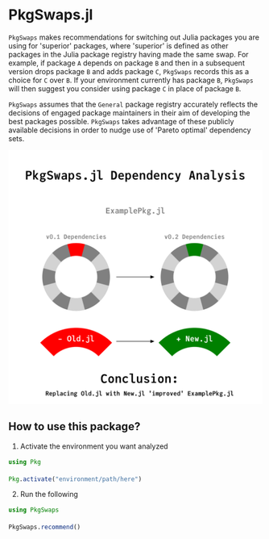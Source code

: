 # PkgSwaps.jl

``PkgSwaps`` makes recommendations for switching out Julia packages you are using for 'superior' packages, where 'superior' is defined as other packages in the Julia package registry having made the same swap. For example, if package ``A`` depends on package ``B`` and then in a subsequent version drops package ``B`` and adds package ``C``, ``PkgSwaps`` records this as a choice for ``C`` over ``B``. If your environment currently has package ``B``, ``PkgSwaps`` will then suggest you consider using package ``C`` in place of package ``B``.

``PkgSwaps`` assumes that the ``General`` package registry accurately reflects the decisions of engaged package maintainers in their aim of developing the best packages possible. ``PkgSwaps`` takes advantage of these publicly available decisions in order to nudge use of 'Pareto optimal' dependency sets.

![PkgSwaps Infographic](pkgswaps_infograph.svg)


## How to use this package?

1. Activate the environment you want analyzed

```julia
using Pkg

Pkg.activate("environment/path/here")
```


2. Run the following

```julia
using PkgSwaps

PkgSwaps.recommend()
```
